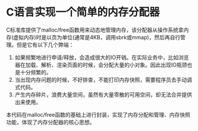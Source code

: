 # C语言实现一个简单的内存分配器

C标准库提供了malloc/free函数用来动态地管理内存，该分配器从操作系统拿内存(虚拟内存)时是以页为单位(通常是4KB，调用sbrk或mmap)，然后再自行管理。但是它有以下几个弊端：

1. 如果频繁地进行申请/释放，会造成很大的IO开销。在实际业务中，比如浏览器在加载、解析、渲染页面的时候，会分配大量的小对象。因此出现IO瓶颈也是十分频繁的。
2. 当出现内存问题的时候，不好排查，不能打印内存快照，需要程序员去手动调式代码。
3. 产生内存碎片，浪费大量空间，虽然有大量零散的可用空间，却无法合并提供出来使用。

本代码在malloc/free函数的基础上进行封装，实现了内存分配和管理、内存快照功能，体现了内存分配器的核心思想。